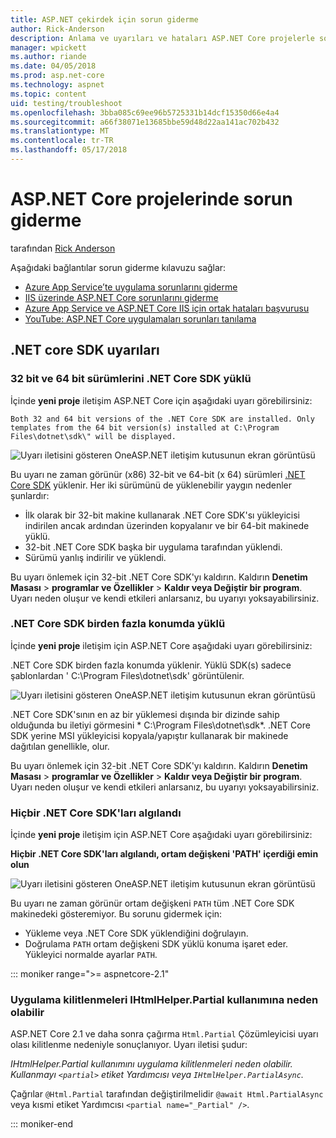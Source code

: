 ```yaml
---
title: ASP.NET çekirdek için sorun giderme
author: Rick-Anderson
description: Anlama ve uyarıları ve hataları ASP.NET Core projelerle sorun giderme.
manager: wpickett
ms.author: riande
ms.date: 04/05/2018
ms.prod: asp.net-core
ms.technology: aspnet
ms.topic: content
uid: testing/troubleshoot
ms.openlocfilehash: 3bba085c69ee96b5725331b14dcf15350d66e4a4
ms.sourcegitcommit: a66f38071e13685bbe59d48d22aa141ac702b432
ms.translationtype: MT
ms.contentlocale: tr-TR
ms.lasthandoff: 05/17/2018
---
```

# <a name="troubleshoot-aspnet-core-projects"></a>ASP.NET Core projelerinde sorun giderme

tarafından [Rick Anderson](https://twitter.com/RickAndMSFT)

Aşağıdaki bağlantılar sorun giderme kılavuzu sağlar:

* [Azure App Service’te uygulama sorunlarını giderme](xref:host-and-deploy/azure-apps/troubleshoot)
* [IIS üzerinde ASP.NET Core sorunlarını giderme](xref:host-and-deploy/iis/troubleshoot)
* [Azure App Service ve ASP.NET Core IIS için ortak hataları başvurusu](xref:host-and-deploy/azure-iis-errors-reference)
* [YouTube: ASP.NET Core uygulamaları sorunları tanılama](https://www.youtube.com/watch?v=RYI0DHoIVaA)

<a name="sdk"></a>
## <a name="net-core-sdk-warnings"></a>.NET core SDK uyarıları

### <a name="both-the-32-bit-and-64-bit-versions-of-the-net-core-sdk-are-installed"></a>32 bit ve 64 bit sürümlerini .NET Core SDK yüklü
İçinde **yeni proje** iletişim ASP.NET Core için aşağıdaki uyarı görebilirsiniz: 

    Both 32 and 64 bit versions of the .NET Core SDK are installed. Only templates from the 64 bit version(s) installed at C:\Program Files\dotnet\sdk\" will be displayed.

![Uyarı iletisini gösteren OneASP.NET iletişim kutusunun ekran görüntüsü](troubleshoot/_static/both32and64bit.png)

Bu uyarı ne zaman görünür (x86) 32-bit ve 64-bit (x 64) sürümleri [.NET Core SDK](https://www.microsoft.com/net/download/all) yüklenir. Her iki sürümünü de yüklenebilir yaygın nedenler şunlardır:

* İlk olarak bir 32-bit makine kullanarak .NET Core SDK'sı yükleyicisi indirilen ancak ardından üzerinden kopyalanır ve bir 64-bit makinede yüklü. 
* 32-bit .NET Core SDK başka bir uygulama tarafından yüklendi.
* Sürümü yanlış indirilir ve yüklendi.

Bu uyarı önlemek için 32-bit .NET Core SDK'yı kaldırın. Kaldırın **Denetim Masası** > **programlar ve Özellikler** > **Kaldır veya Değiştir bir program**. Uyarı neden oluşur ve kendi etkileri anlarsanız, bu uyarıyı yoksayabilirsiniz.

### <a name="the-net-core-sdk-is-installed-in-multiple-locations"></a>.NET Core SDK birden fazla konumda yüklü
İçinde **yeni proje** iletişim için ASP.NET Core aşağıdaki uyarı görebilirsiniz: 

 .NET Core SDK birden fazla konumda yüklenir. Yüklü SDK(s) sadece şablonlardan ' C:\Program Files\dotnet\sdk\' görüntülenir.

![Uyarı iletisini gösteren OneASP.NET iletişim kutusunun ekran görüntüsü](troubleshoot/_static/multiplelocations.png)

.NET Core SDK'sının en az bir yüklemesi dışında bir dizinde sahip olduğunda bu iletiyi görmesini * C:\Program Files\dotnet\sdk\*. .NET Core SDK yerine MSI yükleyicisi kopyala/yapıştır kullanarak bir makinede dağıtılan genellikle, olur.

Bu uyarı önlemek için 32-bit .NET Core SDK'yı kaldırın. Kaldırın **Denetim Masası** > **programlar ve Özellikler** > **Kaldır veya Değiştir bir program**. Uyarı neden oluşur ve kendi etkileri anlarsanız, bu uyarıyı yoksayabilirsiniz.

### <a name="no-net-core-sdks-were-detected"></a>Hiçbir .NET Core SDK'ları algılandı
İçinde **yeni proje** iletişim için ASP.NET Core aşağıdaki uyarı görebilirsiniz: 

**Hiçbir .NET Core SDK'ları algılandı, ortam değişkeni 'PATH' içerdiği emin olun**

![Uyarı iletisini gösteren OneASP.NET iletişim kutusunun ekran görüntüsü](troubleshoot/_static/NoNetCore.png)

Bu uyarı ne zaman görünür ortam değişkeni `PATH` tüm .NET Core SDK makinedeki gösteremiyor. Bu sorunu gidermek için:

* Yükleme veya .NET Core SDK yüklendiğini doğrulayın.
* Doğrulama `PATH` ortam değişkeni SDK yüklü konuma işaret eder. Yükleyici normalde ayarlar `PATH`.

::: moniker range=">= aspnetcore-2.1"

### <a name="use-of-ihtmlhelperpartial-may-result-in-application-deadlocks"></a>Uygulama kilitlenmeleri IHtmlHelper.Partial kullanımına neden olabilir

ASP.NET Core 2.1 ve daha sonra çağırma `Html.Partial` Çözümleyicisi uyarı olası kilitlenme nedeniyle sonuçlanıyor. Uyarı iletisi şudur:

*IHtmlHelper.Partial kullanımını uygulama kilitlenmeleri neden olabilir. Kullanmayı `<partial>` etiket Yardımcısı veya `IHtmlHelper.PartialAsync`.*

Çağrılar `@Html.Partial` tarafından değiştirilmelidir `@await Html.PartialAsync` veya kısmi etiket Yardımcısı `<partial name="_Partial" />`.

::: moniker-end
